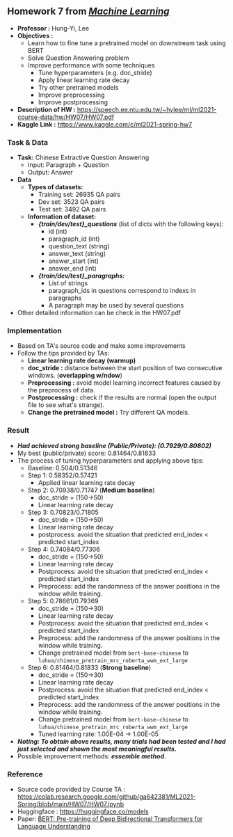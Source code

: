 ## Homework 7 from [***Machine Learning***](https://speech.ee.ntu.edu.tw/~hylee/ml/2021-spring.html)
* **Professor :** Hung-Yi, Lee
* **Objectives :**
  * Learn how to fine tune a pretrained model on downstream task using BERT
  * Solve Question Answering problem
  * Improve performance with some techniques
      * Tune hyperparameters (e.g. doc_stride)
      * Apply linear learning rate decay
      * Try other pretrained models
      * Improve preprocessing
      * Improve postprocessing
* **Description of HW :** https://speech.ee.ntu.edu.tw/~hylee/ml/ml2021-course-data/hw/HW07/HW07.pdf
* **Kaggle Link :** https://www.kaggle.com/c/ml2021-spring-hw7

### Task & Data
* **Task:** Chinese Extractive Question Answering
  - Input: Paragraph + Question
  - Output: Answer
* **Data**
    * **Types of datasets:**
        - Training set: 26935 QA pairs
        - Dev set: 3523  QA pairs
        - Test set: 3492  QA pairs
    * **Information of dataset:**
        - ***{train/dev/test}_questions*** (list of dicts with the following keys):
           - id (int)
           - paragraph_id (int)
           - question_text (string)
           - answer_text (string)
           - answer_start (int)
           - answer_end (int)
        - ***{train/dev/test}_paragraphs:***
          - List of strings
          - paragraph_ids in questions correspond to indexs in paragraphs
          - A paragraph may be used by several questions 
* Other detailed information can be check in the HW07.pdf

### Implementation
* Based on TA's source code and make some improvements
* Follow the tips provided by TAs:
    * **Linear learning rate decay (warmup)**
    * **doc_stride :** distance between the start position of two consecutive windows. (**overlapping w/ndow**)
    * **Preprocessing :** avoid model learning incorrect features caused by the preprocess of data.
    * **Postprocessing :** check if the results are normal (open the output file to see what's strange).
    * **Change the pretrained model :** Try different QA models.

### Result
* ***Had achieved strong baseline (Public/Private): (0.7929/0.80802)***
* My best (public/private) score: 0.81464/0.81833
* The process of tuning hyperparameters and applying above tips:
    * Baseline: 0.504/0.51346
    * Step 1: 0.58352/0.57421
        * Applied linear learning rate decay
    * Step 2: 0.70938/0.71747 (**Medium baseline**)
        * doc_stride = (150->50) 
        * Linear learning rate decay 
    * Step 3: 0.70823/0.71805
        * doc_stride = (150->50) 
        * Linear learning rate decay 
        * postprocess: avoid the situation that predicted end_index < predicted start_index
    * Step 4: 0.74084/0.77306
        * doc_stride = (150->50) 
        * Linear learning rate decay 
        * Postprocess: avoid the situation that predicted end_index < predicted start_index
        * Preprocess: add the randomness of the answer positions in the window while training.
    * Step 5: 0.78661/0.79369
        * doc_stride = (150->30) 
        * Linear learning rate decay 
        * Postprocess: avoid the situation that predicted end_index < predicted start_index
        * Preprocess: add the randomness of the answer positions in the window while training.
        * Change pretrained model
        from `bert-base-chinese` to `luhua/chinese_pretrain_mrc_roberta_wwm_ext_large`
    * Step 6: 0.81464/0.81833 (**Strong baseline**)
        * doc_stride = (150->30) 
        * Linear learning rate decay 
        * Postprocess: avoid the situation that predicted end_index < predicted start_index
        * Preprocess: add the randomness of the answer positions in the window while training.
        * Change pretrained model
        from `bert-base-chinese` to `luhua/chinese_pretrain_mrc_roberta_wwm_ext_large`
        * Tuned learning rate: 1.00E-04 -> 1.00E-05
* ***Noting: To obtain above results, many trials had been tested and I had just selected and shown the most meaningful results.***
* Possible improvement methods: ***essemble method***. 


### Reference
* Source code provided by Course TA : https://colab.research.google.com/github/ga642381/ML2021-Spring/blob/main/HW07/HW07.ipynb
* Huggingface : https://huggingface.co/models
* Paper: [BERT: Pre-training of Deep Bidirectional Transformers for Language Understanding](https://arxiv.org/abs/1810.04805)
